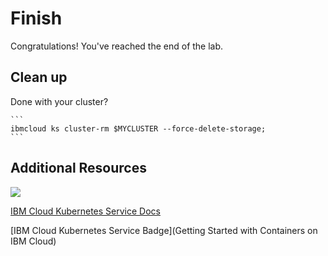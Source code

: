 # Finish

Congratulations! You've reached the end of the lab.

## Clean up

Done with your cluster? 

    ```
    ibmcloud ks cluster-rm $MYCLUSTER --force-delete-storage;
    ```

## Additional Resources

[![](http://img.youtube.com/vi/aSrqRSk43lY/0.jpg)](http://www.youtube.com/watch?v=aSrqRSk43lY "")

[IBM Cloud Kubernetes Service Docs](https://cloud.ibm.com/docs/containers?topic=containers-getting-started)

[IBM Cloud Kubernetes Service Badge](Getting Started with Containers on IBM Cloud)

